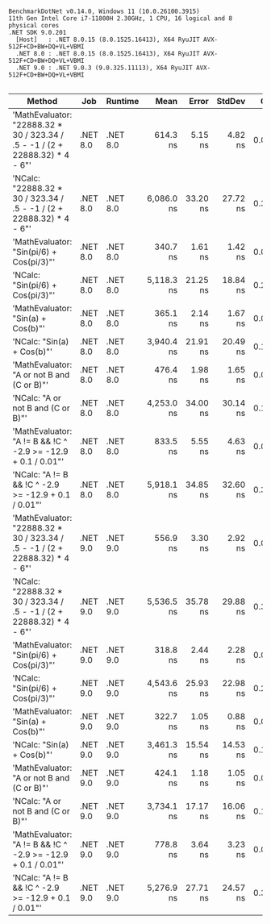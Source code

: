 ```

BenchmarkDotNet v0.14.0, Windows 11 (10.0.26100.3915)
11th Gen Intel Core i7-11800H 2.30GHz, 1 CPU, 16 logical and 8 physical cores
.NET SDK 9.0.201
  [Host]   : .NET 8.0.15 (8.0.1525.16413), X64 RyuJIT AVX-512F+CD+BW+DQ+VL+VBMI
  .NET 8.0 : .NET 8.0.15 (8.0.1525.16413), X64 RyuJIT AVX-512F+CD+BW+DQ+VL+VBMI
  .NET 9.0 : .NET 9.0.3 (9.0.325.11113), X64 RyuJIT AVX-512F+CD+BW+DQ+VL+VBMI


```
| Method                                                                       | Job      | Runtime  | Mean       | Error    | StdDev   | Gen0   | Allocated |
|----------------------------------------------------------------------------- |--------- |--------- |-----------:|---------:|---------:|-------:|----------:|
| &#39;MathEvaluator: &quot;22888.32 * 30 / 323.34 / .5 - -1 / (2 + 22888.32) * 4 - 6&quot;&#39; | .NET 8.0 | .NET 8.0 |   614.3 ns |  5.15 ns |  4.82 ns | 0.0076 |      96 B |
| &#39;NCalc: &quot;22888.32 * 30 / 323.34 / .5 - -1 / (2 + 22888.32) * 4 - 6&quot;&#39;         | .NET 8.0 | .NET 8.0 | 6,086.0 ns | 33.20 ns | 27.72 ns | 0.3510 |    4496 B |
| &#39;MathEvaluator: &quot;Sin(pi/6) + Cos(pi/3)&quot;&#39;                                     | .NET 8.0 | .NET 8.0 |   340.7 ns |  1.61 ns |  1.42 ns | 0.0076 |      96 B |
| &#39;NCalc: &quot;Sin(pi/6) + Cos(pi/3)&quot;&#39;                                             | .NET 8.0 | .NET 8.0 | 5,118.3 ns | 21.25 ns | 18.84 ns | 0.2823 |    3616 B |
| &#39;MathEvaluator: &quot;Sin(a) + Cos(b)&quot;&#39;                                           | .NET 8.0 | .NET 8.0 |   365.1 ns |  2.14 ns |  1.67 ns | 0.0572 |     720 B |
| &#39;NCalc: &quot;Sin(a) + Cos(b)&quot;&#39;                                                   | .NET 8.0 | .NET 8.0 | 3,940.4 ns | 21.91 ns | 20.49 ns | 0.1984 |    2520 B |
| &#39;MathEvaluator: &quot;A or not B and (C or B)&quot;&#39;                                   | .NET 8.0 | .NET 8.0 |   476.4 ns |  1.98 ns |  1.65 ns | 0.0696 |     880 B |
| &#39;NCalc: &quot;A or not B and (C or B)&quot;&#39;                                           | .NET 8.0 | .NET 8.0 | 4,253.0 ns | 34.00 ns | 30.14 ns | 0.1678 |    2192 B |
| &#39;MathEvaluator: &quot;A != B &amp;&amp; !C ^ -2.9 &gt;= -12.9 + 0.1 / 0.01&quot;&#39;                 | .NET 8.0 | .NET 8.0 |   833.5 ns |  5.55 ns |  4.63 ns | 0.0696 |     880 B |
| &#39;NCalc: &quot;A != B &amp;&amp; !C ^ -2.9 &gt;= -12.9 + 0.1 / 0.01&quot;&#39;                         | .NET 8.0 | .NET 8.0 | 5,918.1 ns | 34.85 ns | 32.60 ns | 0.3738 |    4728 B |
| &#39;MathEvaluator: &quot;22888.32 * 30 / 323.34 / .5 - -1 / (2 + 22888.32) * 4 - 6&quot;&#39; | .NET 9.0 | .NET 9.0 |   556.9 ns |  3.30 ns |  2.92 ns | 0.0076 |      96 B |
| &#39;NCalc: &quot;22888.32 * 30 / 323.34 / .5 - -1 / (2 + 22888.32) * 4 - 6&quot;&#39;         | .NET 9.0 | .NET 9.0 | 5,536.5 ns | 35.78 ns | 29.88 ns | 0.3510 |    4496 B |
| &#39;MathEvaluator: &quot;Sin(pi/6) + Cos(pi/3)&quot;&#39;                                     | .NET 9.0 | .NET 9.0 |   318.8 ns |  2.44 ns |  2.28 ns | 0.0076 |      96 B |
| &#39;NCalc: &quot;Sin(pi/6) + Cos(pi/3)&quot;&#39;                                             | .NET 9.0 | .NET 9.0 | 4,543.6 ns | 25.93 ns | 22.98 ns | 0.2823 |    3616 B |
| &#39;MathEvaluator: &quot;Sin(a) + Cos(b)&quot;&#39;                                           | .NET 9.0 | .NET 9.0 |   322.7 ns |  1.05 ns |  0.88 ns | 0.0572 |     720 B |
| &#39;NCalc: &quot;Sin(a) + Cos(b)&quot;&#39;                                                   | .NET 9.0 | .NET 9.0 | 3,461.3 ns | 15.54 ns | 14.53 ns | 0.1984 |    2520 B |
| &#39;MathEvaluator: &quot;A or not B and (C or B)&quot;&#39;                                   | .NET 9.0 | .NET 9.0 |   424.1 ns |  1.18 ns |  1.05 ns | 0.0701 |     880 B |
| &#39;NCalc: &quot;A or not B and (C or B)&quot;&#39;                                           | .NET 9.0 | .NET 9.0 | 3,734.1 ns | 17.17 ns | 16.06 ns | 0.1678 |    2192 B |
| &#39;MathEvaluator: &quot;A != B &amp;&amp; !C ^ -2.9 &gt;= -12.9 + 0.1 / 0.01&quot;&#39;                 | .NET 9.0 | .NET 9.0 |   778.8 ns |  3.64 ns |  3.23 ns | 0.0696 |     880 B |
| &#39;NCalc: &quot;A != B &amp;&amp; !C ^ -2.9 &gt;= -12.9 + 0.1 / 0.01&quot;&#39;                         | .NET 9.0 | .NET 9.0 | 5,276.9 ns | 27.71 ns | 24.57 ns | 0.3738 |    4728 B |
